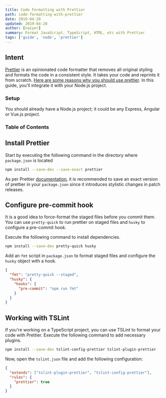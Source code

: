 ```yaml
---
title: Code Formatting with Prettier
path: code-formatting-with-prettier
date: 2019-04-20
updated: 2019-04-20
author: [naiyer]
summary: Format JavaScript, TypeScript, HTML, etc with Prettier
tags: ['guide', 'node', 'prettier']
---
```


## Intent

[Prettier](https://prettier.io) is an opinionated code formatter that removes all original styling and formats the code in a consistent style. It takes your code and reprints it from scratch. [Here are some reasons why you should use prettier](https://prettier.io/docs/en/why-prettier.html). In this guide, you'll integrate it with your Node.js project.

### Setup

You should already have a Node.js project; it could be any Express, Angular or Vue.js project.

### Table of Contents

## Install Prettier

Start by executing the following command in the directory where `package.json` is located

```bash
npm install --save-dev --save-exact prettier
```

As per Prettier [documentation](https://prettier.io/docs/en/install.html), it is recommended to save an exact version of prettier in your `package.json` since it introduces stylistic changes in patch releases.

## Configure pre-commit hook

It is a good idea to force-format the staged files before you commit them. You can use `pretty-quick` to run prettier on staged files and `husky` to configure a pre-commit hook.

Execute the following command to install dependencies.

```bash
npm install --save-dev pretty-quick husky
```

Add an `fmt` script in `package.json` to format staged files and configure the `husky` object with a hook.

```json
{
  "fmt": "pretty-quick --staged",
  "husky": {
    "hooks": {
      "pre-commit": "npm run fmt"
    }
  }
}
```

## Working with TSLint

If you're working on a TypeScript project, you can use TSLint to format your code with Prettier. Execute the following command to add necessary plugins.

```bash
npm install --save-dev tslint-config-prettier tslint-plugin-prettier
```

Now, open the `tslint.json` file and add the following configuration:

```json
{
  "extends": ["tslint-plugin-prettier", "tslint-config-prettier"],
  "rules": {
    "prettier": true
  }
}
```